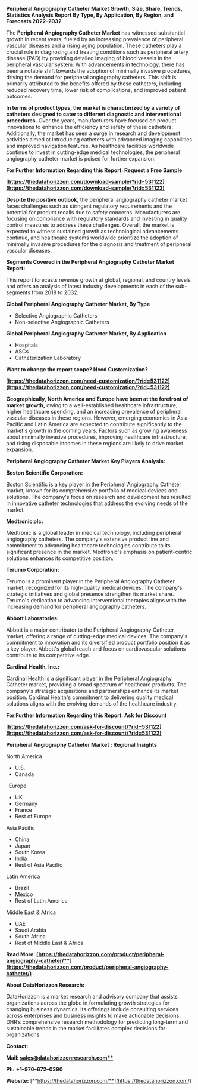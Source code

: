 ﻿**Peripheral Angiography Catheter Market Growth, Size, Share, Trends, Statistics Analysis Report By Type, By Application, By Region, and Forecasts 2022-2032**


The **Peripheral Angiography Catheter Market** has witnessed substantial growth in recent years, fueled by an increasing prevalence of peripheral vascular diseases and a rising aging population. These catheters play a crucial role in diagnosing and treating conditions such as peripheral artery disease (PAD) by providing detailed imaging of blood vessels in the peripheral vascular system. With advancements in technology, there has been a notable shift towards the adoption of minimally invasive procedures, driving the demand for peripheral angiography catheters. This shift is primarily attributed to the benefits offered by these catheters, including reduced recovery time, lower risk of complications, and improved patient outcomes.

**In terms of product types, the market is characterized by a variety of catheters designed to cater to different diagnostic and interventional procedures.** Over the years, manufacturers have focused on product innovations to enhance the efficiency and safety of these catheters. Additionally, the market has seen a surge in research and development activities aimed at introducing catheters with advanced imaging capabilities and improved navigation features. As healthcare facilities worldwide continue to invest in cutting-edge medical technologies, the peripheral angiography catheter market is poised for further expansion. 

**For Further Information Regarding this Report: Request a Free Sample**	

[**https://thedatahorizzon.com/download-sample/?rid=531122](https://thedatahorizzon.com/download-sample/?rid=531122)** 

**Despite the positive outlook,** the peripheral angiography catheter market faces challenges such as stringent regulatory requirements and the potential for product recalls due to safety concerns. Manufacturers are focusing on compliance with regulatory standards and investing in quality control measures to address these challenges. Overall, the market is expected to witness sustained growth as technological advancements continue, and healthcare systems worldwide prioritize the adoption of minimally invasive procedures for the diagnosis and treatment of peripheral vascular diseases.

**Segments Covered in the Peripheral Angiography Catheter Market Report:**

This report forecasts revenue growth at global, regional, and country levels and offers an analysis of latest industry developments in each of the sub-segments from 2018 to 2032.

**Global Peripheral Angiography Catheter Market, By Type**

- Selective Angiographic Catheters
- Non-selective Angiographic Catheters

**Global Peripheral Angiography Catheter Market, By Application**

- Hospitals
- ASCs
- Catheterization Laboratory

**Want to change the report scope? Need Customization?**

[**https://thedatahorizzon.com/need-customization/?rid=531122](https://thedatahorizzon.com/need-customization/?rid=531122)** 

**Geographically, North America and Europe have been at the forefront of market growth,** owing to a well-established healthcare infrastructure, higher healthcare spending, and an increasing prevalence of peripheral vascular diseases in these regions. However, emerging economies in Asia-Pacific and Latin America are expected to contribute significantly to the market's growth in the coming years. Factors such as growing awareness about minimally invasive procedures, improving healthcare infrastructure, and rising disposable incomes in these regions are likely to drive market expansion.

**Peripheral Angiography Catheter Market Key Players Analysis:** 

**Boston Scientific Corporation:**

Boston Scientific is a key player in the Peripheral Angiography Catheter market, known for its comprehensive portfolio of medical devices and solutions. The company's focus on research and development has resulted in innovative catheter technologies that address the evolving needs of the market.

**Medtronic plc:**

Medtronic is a global leader in medical technology, including peripheral angiography catheters. The company's extensive product line and commitment to advancing healthcare technologies contribute to its significant presence in the market. Medtronic's emphasis on patient-centric solutions enhances its competitive position.

**Terumo Corporation:**

Terumo is a prominent player in the Peripheral Angiography Catheter market, recognized for its high-quality medical devices. The company's strategic initiatives and global presence strengthen its market share. Terumo's dedication to advancing interventional therapies aligns with the increasing demand for peripheral angiography catheters.

**Abbott Laboratories:**

Abbott is a major contributor to the Peripheral Angiography Catheter market, offering a range of cutting-edge medical devices. The company's commitment to innovation and its diversified product portfolio position it as a key player. Abbott's global reach and focus on cardiovascular solutions contribute to its competitive edge.

**Cardinal Health, Inc.:**

Cardinal Health is a significant player in the Peripheral Angiography Catheter market, providing a broad spectrum of healthcare products. The company's strategic acquisitions and partnerships enhance its market position. Cardinal Health's commitment to delivering quality medical solutions aligns with the evolving demands of the healthcare industry.

**For Further Information Regarding this Report: Ask for Discount**	

[**https://thedatahorizzon.com/ask-for-discount/?rid=531122](https://thedatahorizzon.com/ask-for-discount/?rid=531122)** 

**Peripheral Angiography Catheter Market : Regional Insights**

North America

- U.S.
- Canada

` `Europe

- UK
- Germany
- France
- Rest of Europe

Asia Pacific

- China
- Japan
- South Korea
- India
- Rest of Asia Pacific

Latin America

- Brazil
- Mexico
- Rest of Latin America

Middle East & Africa

- UAE
- Saudi Arabia
- South Africa
- Rest of Middle East & Africa

**Read More: [https://thedatahorizzon.com/product/peripheral-angiography-catheter/**](https://thedatahorizzon.com/product/peripheral-angiography-catheter/)** 

**About DataHorizzon Research:**

DataHorizzon is a market research and advisory company that assists organizations across the globe in formulating growth strategies for changing business dynamics. Its offerings include consulting services across enterprises and business insights to make actionable decisions. DHR’s comprehensive research methodology for predicting long-term and sustainable trends in the market facilitates complex decisions for organizations.

**Contact:**

**Mail: [sales@datahorizzonresearch.com**](mailto:sales@datahorizzonresearch.com)**

**Ph:** **+1–970–672–0390**

**Website:** [**https://thedatahorizzon.com/**](https://thedatahorizzon.com/)


